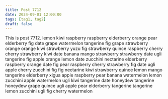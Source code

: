 ```yaml
---
title: Post 7712
date: 2024-09-01 12:00:00
tags: [tag1, tag2]
draft: false
---
```

This is post 7712.
lemon
kiwi
raspberry
raspberry
elderberry
orange
pear
elderberry
fig
date
grape
watermelon
tangerine
fig
grape
strawberry
orange
orange
kiwi
strawberry
yuzu
fig
strawberry
quince
raspberry
cherry
cherry
strawberry
kiwi
date
banana
mango
strawberry
strawberry
date
ugli
tangerine
fig
apple
orange
lemon
date
zucchini
nectarine
elderberry
raspberry
orange
date
fig
pear
raspberry
cherry
strawberry
fig
date
ugli
apple
cherry
zucchini
fig
fig
nectarine
kiwi
strawberry
quince
lemon
mango
tangerine
elderberry
xigua
apple
raspberry
pear
banana
watermelon
lemon
zucchini
apple
watermelon
ugli
kiwi
tangerine
date
honeydew
tangerine
honeydew
grape
quince
ugli
apple
pear
elderberry
tangerine
tangerine
lemon
zucchini
ugli
fig
cherry
watermelon
